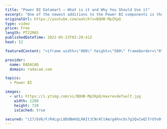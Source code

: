 ```yaml
---
title: "Power BI Datamart – What is it and Why You Should Use it"
excerpt: "One of the newest additions to the Power BI components is the Datamart. Power BI Datamart is more than just another feature, it is a major milestone where the development of Power BI solutions will be revolutionized based on that. This is a feature that helps both citizen data analysts and developers."
originalUrl: https://youtube.com/watch?v=BQHB-MpIKpQ
type: video
price: Free
length: PT22M4S
publishedDateTime: 2022-05-23T02:20:41Z
heat: 52

featuredContent: "<iframe width=\"800\" height=\"500\" frameborder=\"0\" src=\"https://www.youtube.com/embed/BQHB-MpIKpQ\" allow=\"accelerometer; autoplay; encrypted-media; gyroscope; picture-in-picture\" allowfullscreen></iframe>"

provider:
  name: RADACAD
  domain: radacad.com

topics:
  - Power BI

images:
  - url: https://i.ytimg.com/vi/BQHB-MpIKpQ/maxresdefault.jpg
    width: 1280
    height: 720
    isCached: true

secured: "i17/bV6/F/R4LgcL8DdBmhQLRAItJCNrAltAm/g4hncOs7g3QvCwQlTrUYo0fXNm84JhqEc2tdqOb9Dy2fh/iRxYYiC+7AZzpGmZR4r0LQro7LdjvY2Wn3LlyP1ncrBEeTRs7hU1JFx8n9sLWkbq/bahtBCQFWM7ntl5w27R7qR+iRVMluNCbAniv3R4zE2ATJQfdw4bcecw5TdDjpz8Y4+xW5KHKeFP3kaT6eEfWPwE4m2EfHoBO67P8UcU7+OW3jDZGMD8EEgGdLgYYCOl4JJ1Z5CMvxE3I2Qd34xXIoJdRtuWFmMhxZ7qiyhgx2op/+X3mlXpv9dP+pIkno43DdGanqOiQNBYFAcsMeZRLDtOgYpO4/XLp9S6mZLqrP0jJEBas3izwizR+k5o26e/PtBVqGTXlCoiq2J+rTkAsEw=;U+EppCL0rn3AHN81Wixe1Q=="
---
```


